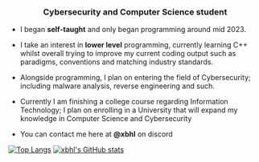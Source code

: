 <h3 align=center> Cybersecurity and Computer Science student </h2>
<ul align>
<li> I began <strong>self-taught</strong> and only began programming around mid 2023. </p>
<li> I take an interest in <strong>lower level</strong> programming, currently learning C++ whilst overall trying to improve my current coding output such as paradigms, conventions and matching industry standards.  </p>
<li> Alongside programming, I plan on entering the field of Cybersecurity; including malware analysis, reverse engineering and such. </p>
<li> Currently I am finishing a college course regarding Information Technology; I plan on enrolling in a University that will expand my knowledge in Computer Science and Cybersecurity </p>
<li> You can contact me here at <strong>@xbhl</strong> on discord</p>
</ul>

[![Top Langs](https://github-readme-stats-git-masterrstaa-rickstaa.vercel.app/api/top-langs/?username=xbhl&theme=tokyonight)](https://github.com/anuraghazra/github-readme-stats)
[![xbhl's GitHub stats](https://github-readme-stats.vercel.app/api?username=xbhl&theme=tokyonight)](https://github.com/anuraghazra/github-readme-stats)
